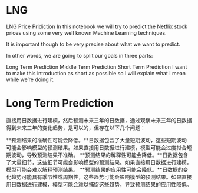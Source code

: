 # LNG
LNG Price Pridiction
In this notebook we will try to predict the Netflix stock prices using some very well known Machine Learning techniques.

It is important though to be very precise about what we want to predict.

In other words, we are going to split our goals in three parts:

Long Term Prediction
Middle Term Prediction
Short Term Prediction
I want to make this introduction as short as possible so I will explain what I mean while we’re doing it.

# Long Term Prediction

直接用日数据进行建模，然后预测未来三年的日数据，通过观察未来三年的日数据得到未来三年的变化趋势，是可以的，但存在以下几个问题：

**预测结果的准确性可能会降低。**日数据包含了大量短期波动，这些短期波动可能会影响模型的预测结果。如果直接用日数据进行建模，模型可能会过度拟合短期波动，导致预测结果不准确。
**预测结果的解释性可能会降低。**日数据包含了大量细节，这些细节可能会影响模型的预测结果。如果直接用日数据进行建模，模型可能会难以解释预测结果。
**预测结果的应用性可能会降低。**日数据的变化趋势可能具有季节性或周期性，这些趋势可能会影响模型的预测结果。如果直接用日数据进行建模，模型可能会难以捕捉这些趋势，导致预测结果的应用性降低。
